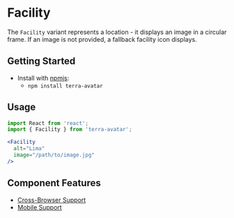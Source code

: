 # Facility

The `Facility` variant represents a location - it displays an image in a circular frame. If an image is not provided, a fallback facility icon displays.


## Getting Started

- Install with [npmjs](https://www.npmjs.com):
  - `npm install terra-avatar`

## Usage

```jsx
import React from 'react';
import { Facility } from 'terra-avatar';

<Facility
  alt="Lima"
  image="/path/to/image.jpg"
/>
```

## Component Features

 * [Cross-Browser Support](https://github.com/cerner/terra-ui/blob/master/src/terra-dev-site/contributing/ComponentStandards.e.contributing.md#cross-browser-support)
 * [Mobile Support](https://github.com/cerner/terra-ui/blob/master/src/terra-dev-site/contributing/ComponentStandards.e.contributing.md#mobile-support)
